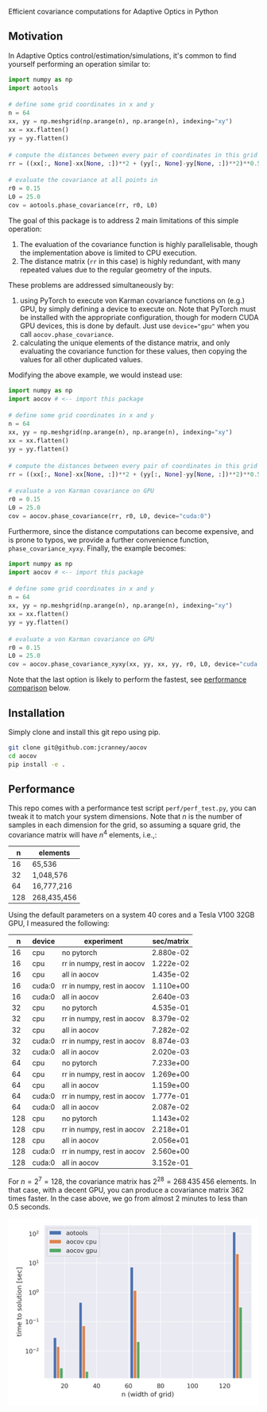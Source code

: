 Efficient covariance computations for Adaptive Optics in Python

## Motivation
In Adaptive Optics control/estimation/simulations, it's common to find yourself performing an operation similar to:
```python
import numpy as np
import aotools

# define some grid coordinates in x and y
n = 64
xx, yy = np.meshgrid(np.arange(n), np.arange(n), indexing="xy")
xx = xx.flatten()
yy = yy.flatten()

# compute the distances between every pair of coordinates in this grid
rr = ((xx[:, None]-xx[None, :])**2 + (yy[:, None]-yy[None, :])**2)**0.5

# evaluate the covariance at all points in 
r0 = 0.15
L0 = 25.0
cov = aotools.phase_covariance(rr, r0, L0)
```

The goal of this package is to address 2 main limitations of this simple operation:
 1) The evaluation of the covariance function is highly parallelisable, though the implementation above is limited to CPU execution.
 2) The distance matrix (`rr` in this case) is highly redundant, with many repeated values due to the regular geometry of the inputs.

These problems are addressed simultaneously by:
 1) using PyTorch to execute von Karman covariance functions on (e.g.) GPU, by simply defining a device to execute on. Note that PyTorch must be installed with the appropriate configuration, though for modern CUDA GPU devices, this is done by default. Just use `device="gpu"` when you call `aocov.phase_covariance`.
 2) calculating the unique elements of the distance matrix, and only evaluating the covariance function for these values, then copying the values for all other duplicated values.
 
Modifying the above example, we would instead use:
```python
import numpy as np
import aocov # <-- import this package

# define some grid coordinates in x and y
n = 64
xx, yy = np.meshgrid(np.arange(n), np.arange(n), indexing="xy")
xx = xx.flatten()
yy = yy.flatten()

# compute the distances between every pair of coordinates in this grid
rr = ((xx[:, None]-xx[None, :])**2 + (yy[:, None]-yy[None, :])**2)**0.5

# evaluate a von Karman covariance on GPU
r0 = 0.15
L0 = 25.0
cov = aocov.phase_covariance(rr, r0, L0, device="cuda:0")
```

Furthermore, since the distance computations can become expensive, and is prone to typos, we provide a further convenience function, `phase_covariance_xyxy`. Finally, the example becomes:
```python
import numpy as np
import aocov # <-- import this package

# define some grid coordinates in x and y
n = 64
xx, yy = np.meshgrid(np.arange(n), np.arange(n), indexing="xy")
xx = xx.flatten()
yy = yy.flatten()

# evaluate a von Karman covariance on GPU
r0 = 0.15
L0 = 25.0
cov = aocov.phase_covariance_xyxy(xx, yy, xx, yy, r0, L0, device="cuda:0")
```

Note that the last option is likely to perform the fastest, see [performance comparison](#performance) below.

## Installation
Simply clone and install this git repo using pip.
```bash
git clone git@github.com:jcranney/aocov
cd aocov
pip install -e .
```

## Performance
This repo comes with a performance test script `perf/perf_test.py`, you can tweak it to match your system dimensions. Note that $n$ is the number of samples in each dimension for the grid, so assuming a square grid, the covariance matrix will have $n^4$ elements, i.e.,:

| n    | elements   |
|------|----------|
|   16 | 65,536      |
|   32 | 1,048,576      |
|   64 | 16,777,216      |
|   128 | 268,435,456   |

Using the default parameters on a system 40 cores and a Tesla V100 32GB GPU, I measured the following:

| n    | device   | experiment                     | sec/matrix |
|------|----------|--------------------------------|------------|
|   16 | cpu      | no pytorch                     |  2.880e-02 |
|   16 | cpu      | rr in numpy, rest in aocov     |  1.222e-02 |
|   16 | cpu      | all in aocov                   |  1.435e-02 |
|   16 | cuda:0   | rr in numpy, rest in aocov     |  1.110e+00 |
|   16 | cuda:0   | all in aocov                   |  2.640e-03 |
|   32 | cpu      | no pytorch                     |  4.535e-01 |
|   32 | cpu      | rr in numpy, rest in aocov     |  8.379e-02 |
|   32 | cpu      | all in aocov                   |  7.282e-02 |
|   32 | cuda:0   | rr in numpy, rest in aocov     |  8.874e-03 |
|   32 | cuda:0   | all in aocov                   |  2.020e-03 |
|   64 | cpu      | no pytorch                     |  7.233e+00 |
|   64 | cpu      | rr in numpy, rest in aocov     |  1.269e+00 |
|   64 | cpu      | all in aocov                   |  1.159e+00 |
|   64 | cuda:0   | rr in numpy, rest in aocov     |  1.777e-01 |
|   64 | cuda:0   | all in aocov                   |  2.087e-02 |
|  128 | cpu      | no pytorch                     |  1.143e+02 |
|  128 | cpu      | rr in numpy, rest in aocov     |  2.218e+01 |
|  128 | cpu      | all in aocov                   |  2.056e+01 |
|  128 | cuda:0   | rr in numpy, rest in aocov     |  2.560e+00 |
|  128 | cuda:0   | all in aocov                   |  3.152e-01 |


For $n=2^7=128$, the covariance matrix has $2^{28}=268\, 435\, 456$ elements. In that case, with a decent GPU, you can produce a covariance matrix $362$ times faster. In the case above, we go from almost 2 minutes to less than 0.5 seconds.

<p align="center">
<img style="width:800px" src="https://raw.githubusercontent.com/jcranney/aocov/main/perf/performance.png"
        alt="timing performance"/>
</p>